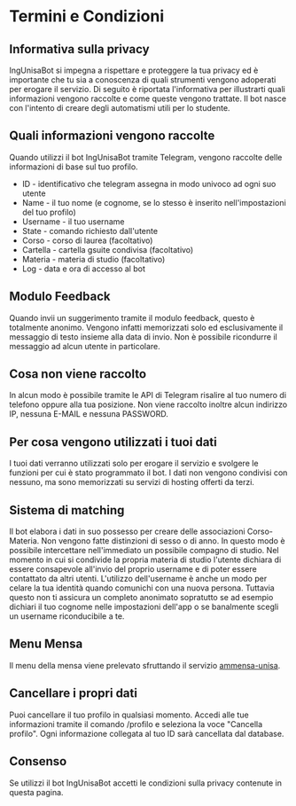 # Termini e Condizioni

## Informativa sulla privacy
IngUnisaBot si impegna a rispettare e proteggere la tua privacy ed è importante che tu sia a conoscenza di quali strumenti vengono adoperati per erogare il servizio. Di seguito è riportata l'informativa per illustrarti quali informazioni vengono raccolte e come queste vengono trattate. Il bot nasce con l'intento di creare degli automatismi utili per lo studente.

## Quali informazioni vengono raccolte
Quando utilizzi il bot IngUnisaBot tramite Telegram, vengono raccolte delle informazioni di base sul tuo profilo.

- ID - identificativo che telegram assegna in modo univoco ad ogni suo utente
- Name - il tuo nome (e cognome, se lo stesso è inserito nell'impostazioni del tuo profilo)
- Username - il tuo username
- State - comando richiesto dall'utente
- Corso - corso di laurea (facoltativo)
- Cartella - cartella gsuite condivisa (facoltativo)
- Materia - materia di studio (facoltativo)
- Log - data e ora di accesso al bot

## Modulo Feedback
Quando invii un suggerimento tramite il modulo feedback, questo è totalmente anonimo. Vengono infatti memorizzati solo ed esclusivamente il messaggio di testo insieme alla data di invio. Non è possibile ricondurre il messaggio ad alcun utente in particolare.

## Cosa non viene raccolto
In alcun modo è possibile tramite le API di Telegram risalire al tuo numero di telefono oppure alla tua posizione. Non viene raccolto inoltre alcun indirizzo IP, nessuna E-MAIL e nessuna PASSWORD.

## Per cosa vengono utilizzati i tuoi dati
I tuoi dati verranno utilizzati solo per erogare il servizio e svolgere le funzioni per cui è stato programmato il bot. I dati non vengono condivisi con nessuno, ma sono memorizzati su servizi di hosting offerti da terzi.

## Sistema di matching
Il bot elabora i dati in suo possesso per creare delle associazioni Corso-Materia. Non vengono fatte distinzioni di sesso o di anno. In questo modo è possibile intercettare nell'immediato un possibile compagno di studio. Nel momento in cui si condivide la propria materia di studio l'utente dichiara di essere consapevole all'invio del proprio username e di poter essere contattato da altri utenti. L'utilizzo dell'username è anche un modo per celare la tua identità quando comunichi con una nuova persona. Tuttavia questo non ti assicura un completo anonimato sopratutto se ad esempio dichiari il tuo cognome nelle impostazioni dell'app o se banalmente scegli un username riconducibile a te.

## Menu Mensa
Il menu della mensa viene prelevato sfruttando il servizio [ammensa-unisa](http://ammensa-unisa.appspot.com).

## Cancellare i propri dati
Puoi cancellare il tuo profilo in qualsiasi momento. Accedi alle tue informazioni tramite il comando /profilo e seleziona la voce "Cancella profilo". Ogni informazione collegata al tuo ID sarà cancellata dal database.

## Consenso
Se utilizzi il bot IngUnisaBot accetti le condizioni sulla privacy contenute in questa pagina.

